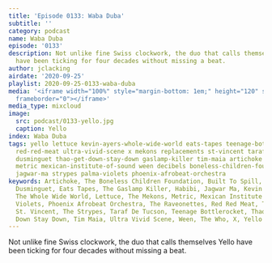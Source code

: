 ```yaml
---
title: 'Episode 0133: Waba Duba'
subtitle: ''
category: podcast
name: Waba Duba
episode: '0133'
description: Not unlike fine Swiss clockwork, the duo that calls themselves Yello
  have been ticking for four decades without missing a beat.
author: jclacking
airdate: '2020-09-25'
playlist: 2020-09-25-0133-waba-duba
media: '<iframe width="100%" style="margin-bottom: 1em;" height="120" src="https://www.mixcloud.com/widget/iframe/?feed=%2Fthe-lacking-org%2Fabawjs-133-waba-duba%2F&hide_artwork=1&hide_cover=1&light=1"
  frameborder="0"></iframe>'
media_type: mixcloud
image:
  src: podcast/0133-yello.jpg
  caption: Yello
index: Waba Duba
tags: yello lettuce kevin-ayers-whole-wide-world eats-tapes teenage-bottlerocket raveonettes
  red-red-meat ultra-vivid-scene x mekons replacements st-vincent taraf-de-tucson
  dusminguet thao-get-down-stay-down gaslamp-killer tim-maia artichoke who built-to-spill
  metric mexican-institute-of-sound ween decibels boneless-children-foundation habibi
  jagwar-ma strypes palma-violets phoenix-afrobeat-orchestra
keywords: Artichoke, The Boneless Children Foundation, Built To Spill, The Decibels!,
  Dusminguet, Eats Tapes, The Gaslamp Killer, Habibi, Jagwar Ma, Kevin Ayers &amp;
  The Whole Wide World, Lettuce, The Mekons, Metric, Mexican Institute of Sound, Palma
  Violets, Phoenix Afrobeat Orchestra, The Raveonettes, Red Red Meat, The Replacements,
  St. Vincent, The Strypes, Taraf De Tucson, Teenage Bottlerocket, Thao + The Get
  Down Stay Down, Tim Maia, Ultra Vivid Scene, Ween, The Who, X, Yello
---
```

Not unlike fine Swiss clockwork, the duo that calls themselves Yello have been ticking for four decades without missing a beat.
